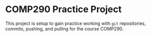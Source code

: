 # COMP290 Practice Project

This project is setup to gain practice working with `git` repositories, commits, pushing, and pulling for the course COMP290.
